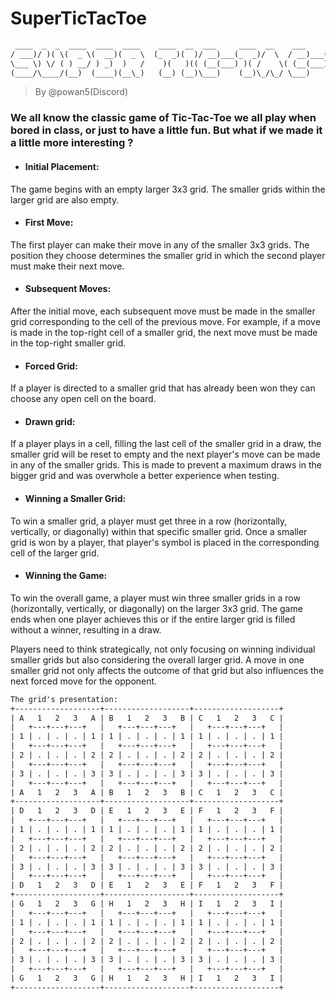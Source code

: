# SuperTicTacToe

```txt
 ____  _  _  ____  ____  ____    ____  __  ___     ____  __    ___     ____  __  ____
/ ___)/ )( \(  _ \(  __)(  _ \  (_  _)(  )/ __)___(_  _)/  \  / __)___(_  _)/  \(  __)
\___ \) \/ ( ) __/ ) _)  )   /    )(   )(( (__(___) )( /    \( (__(___) )( (    )) _)
(____/\____/(__)  (____)(__\_)   (__) (__)\___)    (__)\_/\_/ \___)    (__) \__/(____)
```

> By @powan5(Discord)

### We all know the classic game of Tic-Tac-Toe we all play when bored in class, or just to have a little fun. But what if we made it a little more interesting ?

- #### Initial Placement:
The game begins with an empty larger 3x3 grid. The smaller grids within the larger grid are also empty.

- #### First Move:
The first player can make their move in any of the smaller 3x3 grids. The position they choose determines the smaller grid in which the second player must make their next move.

- #### Subsequent Moves:
After the initial move, each subsequent move must be made in the smaller grid corresponding to the cell of the previous move. For example, if a move is made in the top-right cell of a smaller grid, the next move must be made in the top-right smaller grid.

- #### Forced Grid:
If a player is directed to a smaller grid that has already been won they can choose any open cell on the board.

- #### Drawn grid:
If a player plays in a cell, filling the last cell of the smaller grid in a draw, the smaller grid will be reset to empty and the next player's move can be made in any of the smaller grids. This is made to prevent a maximum draws in the bigger grid and was overwhole a better experience when testing.

- #### Winning a Smaller Grid:
To win a smaller grid, a player must get three in a row (horizontally, vertically, or diagonally) within that specific smaller grid. Once a smaller grid is won by a player, that player's symbol is placed in the corresponding cell of the larger grid.

- #### Winning the Game:
To win the overall game, a player must win three smaller grids in a row (horizontally, vertically, or diagonally) on the larger 3x3 grid. The game ends when one player achieves this or if the entire larger grid is filled without a winner, resulting in a draw.

Players need to think strategically, not only focusing on winning individual smaller grids but also considering the overall larger grid. A move in one smaller grid not only affects the outcome of that grid but also influences the next forced move for the opponent.

```txt
The grid's presentation:
+-------------------+-------------------+-------------------+
| A   1   2   3   A | B   1   2   3   B | C   1   2   3   C |
|   +---+---+---+   |   +---+---+---+   |   +---+---+---+   |
| 1 | . | . | . | 1 | 1 | . | . | . | 1 | 1 | . | . | . | 1 |
|   +---+---+---+   |   +---+---+---+   |   +---+---+---+   |
| 2 | . | . | . | 2 | 2 | . | . | . | 2 | 2 | . | . | . | 2 |
|   +---+---+---+   |   +---+---+---+   |   +---+---+---+   |
| 3 | . | . | . | 3 | 3 | . | . | . | 3 | 3 | . | . | . | 3 |
|   +---+---+---+   |   +---+---+---+   |   +---+---+---+   |
| A   1   2   3   A | B   1   2   3   B | C   1   2   3   C |
+-------------------+-------------------+-------------------+
| D   1   2   3   D | E   1   2   3   E | F   1   2   3   F |
|   +---+---+---+   |   +---+---+---+   |   +---+---+---+   |
| 1 | . | . | . | 1 | 1 | . | . | . | 1 | 1 | . | . | . | 1 |
|   +---+---+---+   |   +---+---+---+   |   +---+---+---+   |
| 2 | . | . | . | 2 | 2 | . | . | . | 2 | 2 | . | . | . | 2 |
|   +---+---+---+   |   +---+---+---+   |   +---+---+---+   |
| 3 | . | . | . | 3 | 3 | . | . | . | 3 | 3 | . | . | . | 3 |
|   +---+---+---+   |   +---+---+---+   |   +---+---+---+   |
| D   1   2   3   D | E   1   2   3   E | F   1   2   3   F |
+-------------------+-------------------+-------------------+
| G   1   2   3   G | H   1   2   3   H | I   1   2   3   I |
|   +---+---+---+   |   +---+---+---+   |   +---+---+---+   |
| 1 | . | . | . | 1 | 1 | . | . | . | 1 | 1 | . | . | . | 1 |
|   +---+---+---+   |   +---+---+---+   |   +---+---+---+   |
| 2 | . | . | . | 2 | 2 | . | . | . | 2 | 2 | . | . | . | 2 |
|   +---+---+---+   |   +---+---+---+   |   +---+---+---+   |
| 3 | . | . | . | 3 | 3 | . | . | . | 3 | 3 | . | . | . | 3 |
|   +---+---+---+   |   +---+---+---+   |   +---+---+---+   |
| G   1   2   3   G | H   1   2   3   H | I   1   2   3   I |
+-------------------+-------------------+-------------------+
```